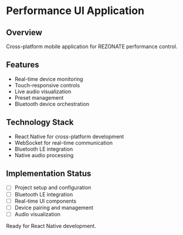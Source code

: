 # Performance UI Application

## Overview
Cross-platform mobile application for REZONATE performance control.

## Features
- Real-time device monitoring
- Touch-responsive controls
- Live audio visualization
- Preset management
- Bluetooth device orchestration

## Technology Stack
- React Native for cross-platform development
- WebSocket for real-time communication
- Bluetooth LE integration
- Native audio processing

## Implementation Status
- [ ] Project setup and configuration
- [ ] Bluetooth LE integration
- [ ] Real-time UI components
- [ ] Device pairing and management
- [ ] Audio visualization

Ready for React Native development.
